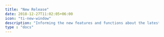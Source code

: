 ```yaml
---
title: "New Release"
date: 2018-12-27T11:02:05+06:00
icon: "ti-new-window"
description: "Informing the new features and functions about the latest version of the OS."
type : "docs"
---
```


